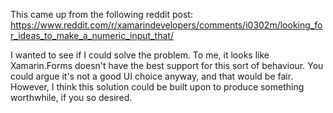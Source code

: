  This came up from the following reddit post: https://www.reddit.com/r/xamarindevelopers/comments/i0302m/looking_for_ideas_to_make_a_numeric_input_that/
 
I wanted to see if I could solve the problem. To me, it looks like Xamarin.Forms doesn't have the best support for this sort of behaviour. You could argue it's not a good UI choice anyway, and that would be fair. However, I think this solution could be built upon to produce something worthwhile, if you so desired.
